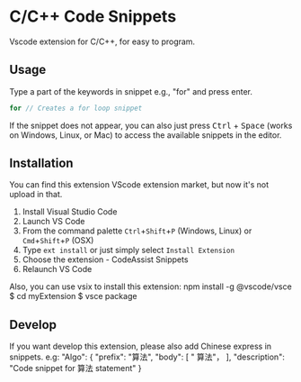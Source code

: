 # C/C++ Code Snippets
Vscode extension for C/C++, for easy to program.

## Usage
Type a part of the keywords in snippet e.g., "for" and press enter.

```c
for // Creates a for loop snippet
```
If the snippet does not appear, you can also just press <kbd>Ctrl</kbd> + <kbd>Space</kbd> (works on Windows, Linux, or Mac) to access the available snippets in the editor.


## Installation
You can  find this extension VScode extension market,  but now it's not upload in that.

1. Install Visual Studio Code
2. Launch VS Code
3. From the command palette `Ctrl`+`Shift`+`P` (Windows, Linux) or `Cmd`+`Shift`+`P` (OSX)
4. Type `ext install` or just simply select `Install Extension`
5. Choose the extension - CodeAssist Snippets
6. Relaunch VS Code

Also,
you can use vsix  to install this extension:
npm install -g @vscode/vsce
$ cd myExtension
$ vsce package

## Develop
If you want develop this extension, please also add Chinese express in snippets.
e.g: "Algo": {
        "prefix": "算法",
        "body": [
            " 算法"，
        ],
        "description": "Code snippet for 算法 statement"
}




